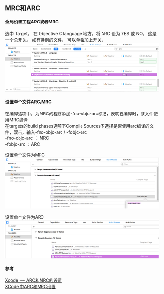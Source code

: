 ## MRC和ARC

#### 全局设置工程ARC或者MRC
选中 Target， 在 Objective C language 地方，将 ARC 设为 YES 或 NO。 这是一个总开关。 如有特别的文件， 可以单独加上开关。  
![全局设置](../images/iOS/mrc_globle.png "全局设置")

#### 设置单个文件ARC/MRC
在编译选项中，为MRC的程序添加-fno-objc-arc标记，表明在编译时，该文件使用MRC编译  
在targets的build phases选项下Compile Sources下选择是否使用arc编译的文件，双击，输入-fno-objc-arc / -fobjc-arc  
-fno-objc-arc ： MRC  
-fobjc-arc ：ARC  

设置单个文件为MRC  
![全局设置](../images/iOS/mrc_file.png "全局设置")

设置单个文件为ARC  
![全局设置](../images/iOS/arc_file.png "全局设置")


#### 参考
[Xcode --- ARC和MRC的设置](https://www.jianshu.com/p/2b10f9fa6858)  
[XCode 中ARC和MRC设置](https://www.jianshu.com/p/89807c25ae13)  
